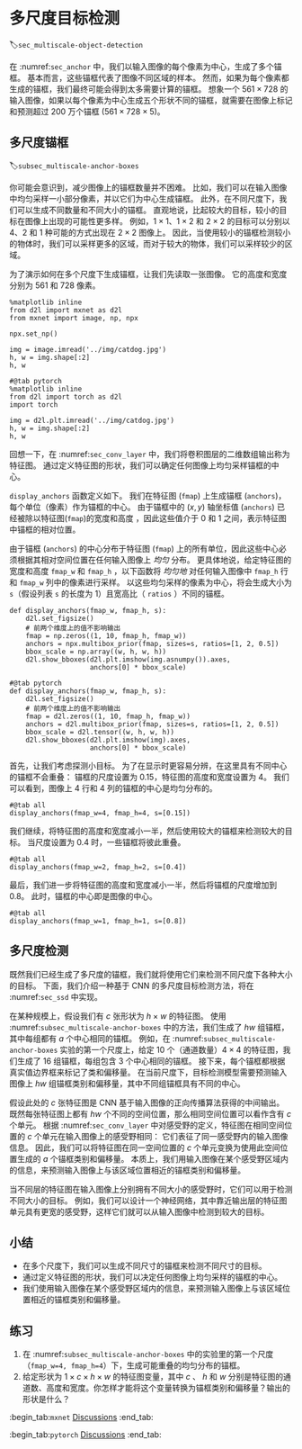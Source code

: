 # 多尺度目标检测
:label:`sec_multiscale-object-detection`

在 :numref:`sec_anchor` 中，我们以输入图像的每个像素为中心，生成了多个锚框。
基本而言，这些锚框代表了图像不同区域的样本。
然而，如果为每个像素都生成的锚框，我们最终可能会得到太多需要计算的锚框。
想象一个 $561 \times 728$ 的输入图像，如果以每个像素为中心生成五个形状不同的锚框，就需要在图像上标记和预测超过 200 万个锚框 ($561 \times 728 \times 5$)。

## 多尺度锚框
:label:`subsec_multiscale-anchor-boxes`

你可能会意识到，减少图像上的锚框数量并不困难。
比如，我们可以在输入图像中均匀采样一小部分像素，并以它们为中心生成锚框。
此外，在不同尺度下，我们可以生成不同数量和不同大小的锚框。
直观地说，比起较大的目标，较小的目标在图像上出现的可能性更多样。
例如，$1 \times 1$、$1 \times 2$ 和 $2 \times 2$ 的目标可以分别以 4、2 和 1 种可能的方式出现在 $2 \times 2$ 图像上。
因此，当使用较小的锚框检测较小的物体时，我们可以采样更多的区域，而对于较大的物体，我们可以采样较少的区域。 

为了演示如何在多个尺度下生成锚框，让我们先读取一张图像。
它的高度和宽度分别为 561 和 728 像素。


```{.python .input}
%matplotlib inline
from d2l import mxnet as d2l
from mxnet import image, np, npx

npx.set_np()

img = image.imread('../img/catdog.jpg')
h, w = img.shape[:2]
h, w
```

```{.python .input}
#@tab pytorch
%matplotlib inline
from d2l import torch as d2l
import torch

img = d2l.plt.imread('../img/catdog.jpg')
h, w = img.shape[:2]
h, w
```

回想一下，在 :numref:`sec_conv_layer` 中，我们将卷积图层的二维数组输出称为特征图。
通过定义特征图的形状，我们可以确定任何图像上均匀采样锚框的中心。 

`display_anchors` 函数定义如下。
我们在特征图 (`fmap`) 上生成锚框 (`anchors`)，每个单位（像素）作为锚框的中心。
由于锚框中的 $(x, y)$ 轴坐标值 (`anchors`) 已经被除以特征图(`fmap`)的宽度和高度 ，因此这些值介于 0 和 1 之间，表示特征图中锚框的相对位置。 

由于锚框 (`anchors`) 的中心分布于特征图 (`fmap`) 上的所有单位，因此这些中心必须根据其相对空间位置在任何输入图像上 *均匀* 分布。
更具体地说，给定特征图的宽度和高度 `fmap_w` 和 `fmap_h` ，以下函数将 *均匀地* 对任何输入图像中 `fmap_h` 行和 `fmap_w` 列中的像素进行采样。
以这些均匀采样的像素为中心，将会生成大小为 `s`（假设列表 `s` 的长度为 1）且宽高比（ `ratios` ）不同的锚框。


```{.python .input}
def display_anchors(fmap_w, fmap_h, s):
    d2l.set_figsize()
    # 前两个维度上的值不影响输出
    fmap = np.zeros((1, 10, fmap_h, fmap_w))
    anchors = npx.multibox_prior(fmap, sizes=s, ratios=[1, 2, 0.5])
    bbox_scale = np.array((w, h, w, h))
    d2l.show_bboxes(d2l.plt.imshow(img.asnumpy()).axes,
                    anchors[0] * bbox_scale)
```

```{.python .input}
#@tab pytorch
def display_anchors(fmap_w, fmap_h, s):
    d2l.set_figsize()
    # 前两个维度上的值不影响输出
    fmap = d2l.zeros((1, 10, fmap_h, fmap_w))
    anchors = d2l.multibox_prior(fmap, sizes=s, ratios=[1, 2, 0.5])
    bbox_scale = d2l.tensor((w, h, w, h))
    d2l.show_bboxes(d2l.plt.imshow(img).axes,
                    anchors[0] * bbox_scale)
```

首先，让我们考虑探测小目标。
为了在显示时更容易分辨，在这里具有不同中心的锚框不会重叠：
锚框的尺度设置为 0.15，特征图的高度和宽度设置为 4。
我们可以看到，图像上 4 行和 4 列的锚框的中心是均匀分布的。

```{.python .input}
#@tab all
display_anchors(fmap_w=4, fmap_h=4, s=[0.15])
```

我们继续，将特征图的高度和宽度减小一半，然后使用较大的锚框来检测较大的目标。
当尺度设置为 0.4 时，一些锚框将彼此重叠。

```{.python .input}
#@tab all
display_anchors(fmap_w=2, fmap_h=2, s=[0.4])
```

最后，我们进一步将特征图的高度和宽度减小一半，然后将锚框的尺度增加到 0.8。
此时，锚框的中心即是图像的中心。

```{.python .input}
#@tab all
display_anchors(fmap_w=1, fmap_h=1, s=[0.8])
```

## 多尺度检测

既然我们已经生成了多尺度的锚框，我们就将使用它们来检测不同尺度下各种大小的目标。
下面，我们介绍一种基于 CNN 的多尺度目标检测方法，将在 :numref:`sec_ssd` 中实现。 

在某种规模上，假设我们有 $c$ 张形状为 $h \times w$ 的特征图。
使用 :numref:`subsec_multiscale-anchor-boxes` 中的方法，我们生成了 $hw$ 组锚框，其中每组都有 $a$ 个中心相同的锚框。
例如，在 :numref:`subsec_multiscale-anchor-boxes` 实验的第一个尺度上，给定 10 个（通道数量）$4 \times 4$ 的特征图，我们生成了 16 组锚框，每组包含 3 个中心相同的锚框。
接下来，每个锚框都根据真实值边界框来标记了类和偏移量。
在当前尺度下，目标检测模型需要预测输入图像上 $hw$ 组锚框类别和偏移量，其中不同组锚框具有不同的中心。

假设此处的 $c$ 张特征图是 CNN 基于输入图像的正向传播算法获得的中间输出。
既然每张特征图上都有 $hw$ 个不同的空间位置，那么相同空间位置可以看作含有 $c$ 个单元。
根据 :numref:`sec_conv_layer` 中对感受野的定义，特征图在相同空间位置的 $c$ 个单元在输入图像上的感受野相同：
它们表征了同一感受野内的输入图像信息。
因此，我们可以将特征图在同一空间位置的 $c$ 个单元变换为使用此空间位置生成的 $a$ 个锚框类别和偏移量。
本质上，我们用输入图像在某个感受野区域内的信息，来预测输入图像上与该区域位置相近的锚框类别和偏移量。 

当不同层的特征图在输入图像上分别拥有不同大小的感受野时，它们可以用于检测不同大小的目标。
例如，我们可以设计一个神经网络，其中靠近输出层的特征图单元具有更宽的感受野，这样它们就可以从输入图像中检测到较大的目标。 


## 小结

* 在多个尺度下，我们可以生成不同尺寸的锚框来检测不同尺寸的目标。
* 通过定义特征图的形状，我们可以决定任何图像上均匀采样的锚框的中心。
* 我们使用输入图像在某个感受野区域内的信息，来预测输入图像上与该区域位置相近的锚框类别和偏移量。


## 练习

1. 在 :numref:`subsec_multiscale-anchor-boxes` 中的实验里的第一个尺度（`fmap_w=4, fmap_h=4`）下，生成可能重叠的均匀分布的锚框。
1. 给定形状为 $1 \times c \times h \times w$ 的特征图变量，其中 $c$ 、 $h$ 和 $w$ 分别是特征图的通道数、高度和宽度。你怎样才能将这个变量转换为锚框类别和偏移量？输出的形状是什么？


:begin_tab:`mxnet`
[Discussions](https://discuss.d2l.ai/t/2947)
:end_tab:

:begin_tab:`pytorch`
[Discussions](https://discuss.d2l.ai/t/2948)
:end_tab:
